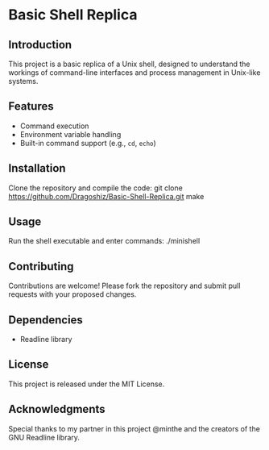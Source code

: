 # Basic Shell Replica

## Introduction
This project is a basic replica of a Unix shell, designed to understand the workings of command-line interfaces and process management in Unix-like systems.

## Features
- Command execution
- Environment variable handling
- Built-in command support (e.g., `cd`, `echo`)

## Installation
Clone the repository and compile the code:
git clone https://github.com/Dragoshiz/Basic-Shell-Replica.git
make

## Usage
Run the shell executable and enter commands:
./minishell

## Contributing
Contributions are welcome! Please fork the repository and submit pull requests with your proposed changes.

## Dependencies
- Readline library

## License
This project is released under the MIT License.

## Acknowledgments
Special thanks to my partner in this project @minthe and the creators of the GNU Readline library.
